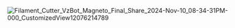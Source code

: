 ![Filament_Cutter_VzBot_Magneto_Final_Share_2024-Nov-10_08-34-31PM-000_CustomizedView12076214789](https://github.com/user-attachments/assets/3fdf9a6e-f2d7-452e-a6f0-aa0a60de3f20)
